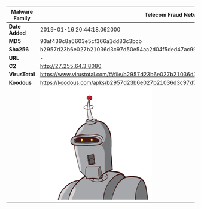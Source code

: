 | Malware Family | Telecom Fraud Network for South Koreans                      |
| -------------- | ------------------------------------------------------------ |
| **Date Added** | 2019-01-16 20:44:18.062000                                                   |
| **MD5**        | 93af439c8a6603e5cf366a1dd83c3bcb                             |
| **Sha256**     | b2957d23b6e027b21036d3c97d50e54aa2d04f5ded47ac99d51120262817cee4 |
| **URL**        | -                                                            |
| **C2**         | http://27.255.64.3:8080 |
| **VirusTotal** | https://www.virustotal.com/#/file/b2957d23b6e027b21036d3c97d50e54aa2d04f5ded47ac99d51120262817cee4/detection |
| **Koodous**    | https://koodous.com/apks/b2957d23b6e027b21036d3c97d50e54aa2d04f5ded47ac99d51120262817cee4 |
|                | ![](../assets/b2957d23b6e027b21036d3c97d50e54aa2d04f5ded47ac99d51120262817cee4.png) |